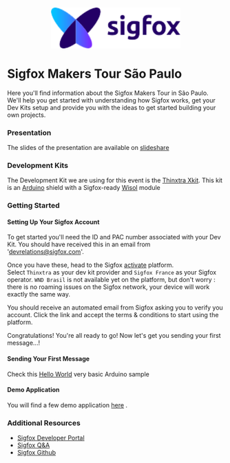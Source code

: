 <p align="center"><img src ="../sigfox.png" width="300"></p>

# Sigfox Makers Tour São Paulo

Here you'll find information about the Sigfox Makers Tour in São Paulo.  
We'll help you get started with understanding how Sigfox works, get your Dev Kits setup and provide you with the ideas to get started building your own projects.

### Presentation

The slides of the presentation are available on [slideshare](https://www.slideshare.net/nicolsc-slides/sigfox-makers-tour-so-paulo)

### Development Kits

The Development Kit we are using for this event is the [Thinxtra Xkit](//www.thinxtra.com/xkit/).
This kit is an [Arduino](//arduino.cc) shield with a Sigfox-ready [Wisol](https://partners.sigfox.com/products/wssfm10r2) module


### Getting Started

#### Setting Up Your Sigfox Account

To get started you'll need the ID and PAC number associated with your Dev Kit. You should have received this in an email from 'devrelations@sigfox.com'.

Once you have these, head to the Sigfox [activate](//backend.sigfox.com/activate) platform.  
Select `Thinxtra` as your dev kit provider and `Sigfox France` as your Sigfox operator. `WND Brasil` is not available yet on the platform, but don't worry : there is no roaming issues on the Sigfox network, your device will work exactly the same way.

You should receive an automated email from Sigfox asking you to verify you account. Click the link and accept the terms & conditions to start using the platform.

Congratulations! You're all ready to go! Now let's get you sending your first message...!

#### Sending Your First Message

Check this [Hello World](https://github.com/sigfox/makers-tour/blob/master/devkits/xkit/hello-world.ino) very basic Arduino sample


#### Demo Application
You will find a few demo application [here](https://github.com/aureleq/Xkit-Sample) .



### Additional Resources

* [Sigfox Developer Portal](https://makers.sigfox.com)
* [Sigfox Q&A](//ask.sigfox.com)
* [Sigfox Github](//github.com/sigfox)
